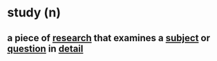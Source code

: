# study (n)

## a piece of [research](../r/research-n.md#a-careful-study-of-a-subject-especially-in-order-to-discover-new-facts-or-information-about-it) that examines a [subject](subject-n.md#an-area-of-knowledge-studied-in-a-school-college-etc) or [question](../q/question-n.md#a-matter-or-topic-that-needs-to-be-discussed-or-dealt-with) in [detail](../d/detail-n.md#the-small-facts-or-features-of-something-when-you-consider-them-all-together)